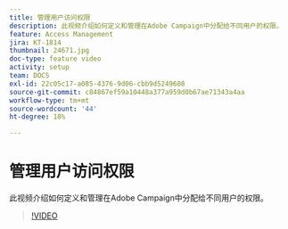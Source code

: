 ```yaml
---
title: 管理用户访问权限
description: 此视频介绍如何定义和管理在Adobe Campaign中分配给不同用户的权限。
feature: Access Management
jira: KT-1814
thumbnail: 24671.jpg
doc-type: feature video
activity: setup
team: DOCS
exl-id: 22c05c17-a085-4376-9d06-cbb9d5249608
source-git-commit: c84867ef59a10448a377a959d0b67ae71343a4aa
workflow-type: tm+mt
source-wordcount: '44'
ht-degree: 18%

---
```


# 管理用户访问权限

此视频介绍如何定义和管理在Adobe Campaign中分配给不同用户的权限。

>[!VIDEO](https://video.tv.adobe.com/v/24671?quality=12&learn=on)

